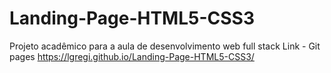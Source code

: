 # Landing-Page-HTML5-CSS3
Projeto acadêmico para a aula de desenvolvimento web full stack
Link - Git pages
https://lgregi.github.io/Landing-Page-HTML5-CSS3/
